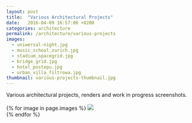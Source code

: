 ```yaml
---
layout: post
title:  "Various Architectural Projects"
date:   2016-04-09 16:57:06 +0200
categories: architecture
permalink: /architecture/various-projects
images:
  - uniwersal-night.jpg
  - music_school_zurich.jpg
  - stadium_spacegrid.jpg
  - bridge_grid.jpg
  - hotel_postepu.jpg
  - urban_villa_filtrowa.jpg
thumbnail: various-projects-thumbnail.jpg
---
```

Various architectural projects, renders and work in progress screenshots.
<br />
<br />
{% for image in page.images %}
  <img rel="nofollow" class="image-full" src="/assets/architecture/various-projects/{{ image }}"/>
  <br />
{% endfor %}

